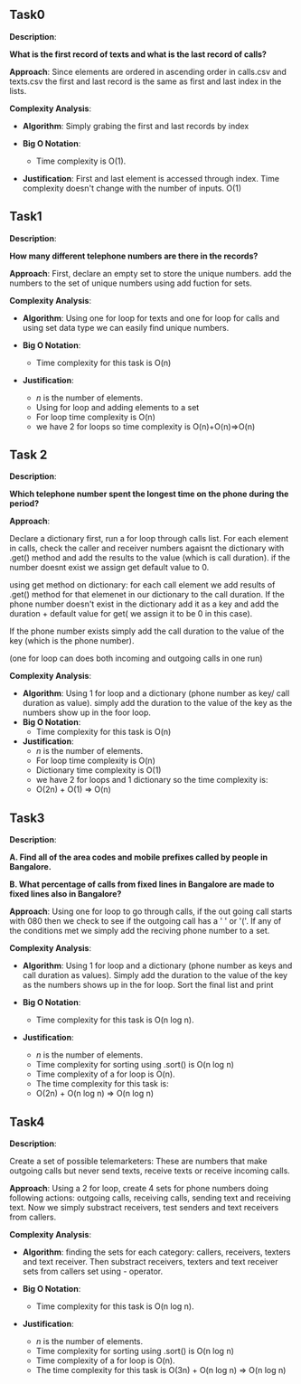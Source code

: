 ## Task0

**Description**:

**What is the first record of texts and what is the last record of calls?**

**Approach**: Since elements are ordered in ascending order in calls.csv and texts.csv the first and last record is the same as first and last index in the lists.

**Complexity Analysis**:

- **Algorithm**: Simply grabing the first and last records by index
- **Big O Notation**:

  - Time complexity is O(1).

- **Justification**: First and last element is accessed through index. Time complexity doesn't change with the number of inputs. O(1)

## Task1

**Description**:

**How many different telephone numbers are there in the records?**

**Approach**: First, declare an empty set to store the unique numbers.
add the numbers to the set of unique numbers using add fuction for sets.

**Complexity Analysis**:

- **Algorithm**: Using one for loop for texts and one for loop for calls and using set data type we can easily find unique numbers.

- **Big O Notation**:
  - Time complexity for this task is O(n)
- **Justification**:
  - $n$ is the number of elements.
  - Using for loop and adding elements to a set
  - For loop time complexity is O(n)
  - we have 2 for loops so time complexity is O(n)+O(n)=>O(n)

## Task 2

**Description**:

**Which telephone number spent the longest time on the phone
during the period?**

**Approach**:

Declare a dictionary first, run a for loop through calls list. For each element in calls, check the caller and receiver numbers agaisnt the dictionary with .get() method and add the results to the value (which is call duration). if the number doesnt exist we assign get default value to 0.

using get method on dictionary:
for each call element we add results of .get() method for that elemenet in our dictionary to the call duration.
If the phone number doesn't exist in the dictionary add it as a key and add the duration + default value for get( we assign it to be 0 in this case).

If the phone number exists simply add the call duration to the value of the key (which is the phone number).

(one for loop can does both incoming and outgoing calls in one run)

**Complexity Analysis**:

- **Algorithm**: Using 1 for loop and a dictionary (phone number as key/ call duration as value). simply add the duration to the value of the key as the numbers show up in the foor loop.
- **Big O Notation**:
  - Time complexity for this task is O(n)
- **Justification**:
  - $n$ is the number of elements.
  - For loop time complexity is O(n)
  - Dictionary time complexity is O(1)
  - we have 2 for loops and 1 dictionary so the time complexity is:
  - O(2n) + O(1) => O(n)

## Task3

**Description**:

**A. Find all of the area codes and mobile prefixes called by people in Bangalore.**

**B. What percentage of calls from fixed lines in Bangalore are made to fixed lines also in Bangalore?**

**Approach**: Using one for loop to go through calls, if the out going call starts with 080 then we check to see if the outgoing call has a ' ' or '('. If any of the conditions met we simply add the reciving phone number to a set.

**Complexity Analysis**:

- **Algorithm**: Using 1 for loop and a dictionary (phone number as keys and call duration as values). Simply add the duration to the value of the key as the numbers shows up in the for loop. Sort the final list and print
- **Big O Notation**:

  - Time complexity for this task is O(n log n).

- **Justification**:

  - $n$ is the number of elements.
  - Time complexity for sorting using .sort() is O(n log n)
  - Time complexity of a for loop is O(n).
  - The time complexity for this task is:
  - O(2n) + O(n log n) => O(n log n)

## Task4

**Description**:

Create a set of possible telemarketers:
These are numbers that make outgoing calls but never send texts,
receive texts or receive incoming calls.

**Approach**: Using a 2 for loop, create 4 sets for phone numbers doing following actions: outgoing calls, receiving calls, sending text and receiving text. Now we simply substract receivers, test senders and text receivers from callers.

**Complexity Analysis**:

- **Algorithm**: finding the sets for each category: callers, receivers, texters and text receiver. Then substract receivers, texters and text receiver sets from callers set using - operator.

- **Big O Notation**:

  - Time complexity for this task is O(n log n).

- **Justification**:
  - $n$ is the number of elements.
  - Time complexity for sorting using .sort() is O(n log n)
  - Time complexity of a for loop is O(n).
  - The time complexity for this task is O(3n) + O(n log n) => O(n log n)
